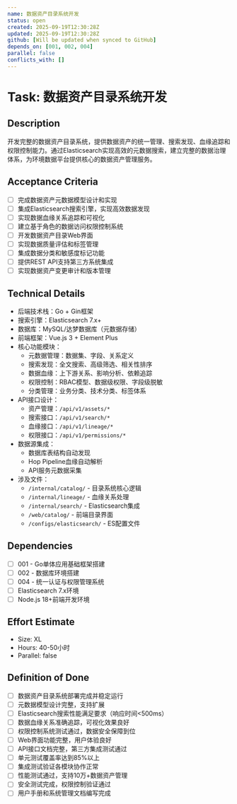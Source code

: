 ```yaml
---
name: 数据资产目录系统开发
status: open
created: 2025-09-19T12:30:28Z
updated: 2025-09-19T12:30:28Z
github: [Will be updated when synced to GitHub]
depends_on: [001, 002, 004]
parallel: false
conflicts_with: []
---
```


# Task: 数据资产目录系统开发

## Description
开发完整的数据资产目录系统，提供数据资产的统一管理、搜索发现、血缘追踪和权限控制能力。通过Elasticsearch实现高效的元数据搜索，建立完整的数据治理体系，为环境数据平台提供核心的数据资产管理服务。

## Acceptance Criteria
- [ ] 完成数据资产元数据模型设计和实现
- [ ] 集成Elasticsearch搜索引擎，实现高效数据发现
- [ ] 实现数据血缘关系追踪和可视化
- [ ] 建立基于角色的数据访问权限控制系统
- [ ] 开发数据资产目录Web界面
- [ ] 实现数据质量评估和标签管理
- [ ] 集成数据分类和敏感度标记功能
- [ ] 提供REST API支持第三方系统集成
- [ ] 实现数据资产变更审计和版本管理

## Technical Details
- 后端技术栈：Go + Gin框架
- 搜索引擎：Elasticsearch 7.x+
- 数据库：MySQL/达梦数据库（元数据存储）
- 前端框架：Vue.js 3 + Element Plus
- 核心功能模块：
  - 元数据管理：数据集、字段、关系定义
  - 搜索发现：全文搜索、高级筛选、相关性排序
  - 数据血缘：上下游关系、影响分析、依赖追踪
  - 权限控制：RBAC模型、数据级权限、字段级脱敏
  - 分类管理：业务分类、技术分类、标签体系
- API接口设计：
  - 资产管理：`/api/v1/assets/*`
  - 搜索接口：`/api/v1/search/*`
  - 血缘接口：`/api/v1/lineage/*`
  - 权限接口：`/api/v1/permissions/*`
- 数据源集成：
  - 数据库表结构自动发现
  - Hop Pipeline血缘自动解析
  - API服务元数据采集
- 涉及文件：
  - `/internal/catalog/` - 目录系统核心逻辑
  - `/internal/lineage/` - 血缘关系处理
  - `/internal/search/` - Elasticsearch集成
  - `/web/catalog/` - 前端目录界面
  - `/configs/elasticsearch/` - ES配置文件

## Dependencies
- [ ] 001 - Go单体应用基础框架搭建
- [ ] 002 - 数据库环境搭建
- [ ] 004 - 统一认证与权限管理系统
- [ ] Elasticsearch 7.x环境
- [ ] Node.js 18+前端开发环境

## Effort Estimate
- Size: XL
- Hours: 40-50小时
- Parallel: false

## Definition of Done
- [ ] 数据资产目录系统部署完成并稳定运行
- [ ] 元数据模型设计完整，支持扩展
- [ ] Elasticsearch搜索性能满足要求（响应时间<500ms）
- [ ] 数据血缘关系准确追踪，可视化效果良好
- [ ] 权限控制系统测试通过，数据安全保障到位
- [ ] Web界面功能完整，用户体验良好
- [ ] API接口文档完整，第三方集成测试通过
- [ ] 单元测试覆盖率达到85%以上
- [ ] 集成测试验证各模块协作正常
- [ ] 性能测试通过，支持10万+数据资产管理
- [ ] 安全测试完成，权限控制验证通过
- [ ] 用户手册和系统管理文档编写完成